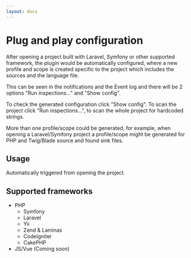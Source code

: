 ```yaml
---
layout: docs
---
```


# Plug and play configuration

After opening a project built with Laravel, Symfony or other supported framework,
the plugin would be automatically configured, where a new profile and scope is created specific to the project
which includes the sources and the language file.

This can be seen in the notifications and the Event log and
there will be 2 options "Run inspections…" and "Show config".

To check the generated configuration click "Show config".
To scan the project click "Run inspections...", to scan the whole project for hardcoded strings.

More than one profile/scope could be generated, for example, when opening a Laravel/Symfony project a profile/scope
might be generated for PHP and Twig/Blade source and found sink files.

## Usage

Automatically triggered from opening the project.

## Supported frameworks

- PHP
  - Symfony
  - Laravel
  - Yii
  - Zend & Laminas
  - CodeIgniter
  - CakePHP
- JS/Vue (Coming soon)
